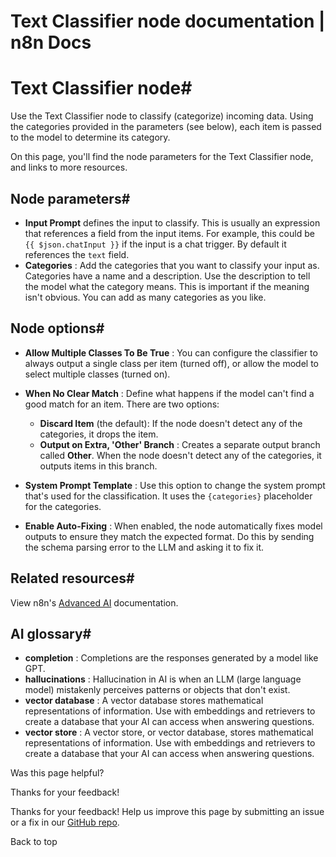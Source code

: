 # Text Classifier node documentation | n8n Docs

[ ](https://github.com/n8n-io/n8n-docs/edit/main/docs/integrations/builtin/cluster-nodes/root-nodes/n8n-nodes-langchain.text-classifier.md "Edit this page")

# Text Classifier node#

Use the Text Classifier node to classify (categorize) incoming data. Using the categories provided in the parameters (see below), each item is passed to the model to determine its category.

On this page, you'll find the node parameters for the Text Classifier node, and links to more resources.

## Node parameters#

  * **Input Prompt** defines the input to classify. This is usually an expression that references a field from the input items. For example, this could be `{{ $json.chatInput }}` if the input is a chat trigger. By default it references the `text` field.
  * **Categories** : Add the categories that you want to classify your input as. Categories have a name and a description. Use the description to tell the model what the category means. This is important if the meaning isn't obvious. You can add as many categories as you like.

## Node options#

  * **Allow Multiple Classes To Be True** : You can configure the classifier to always output a single class per item (turned off), or allow the model to select multiple classes (turned on).
  * **When No Clear Match** : Define what happens if the model can't find a good match for an item. There are two options:
    * **Discard Item** (the default): If the node doesn't detect any of the categories, it drops the item.
    * **Output on Extra, 'Other' Branch** : Creates a separate output branch called **Other**. When the node doesn't detect any of the categories, it outputs items in this branch.
  * **System Prompt Template** : Use this option to change the system prompt that's used for the classification. It uses the `{categories}` placeholder for the categories.

  * **Enable Auto-Fixing** : When enabled, the node automatically fixes model outputs to ensure they match the expected format. Do this by sending the schema parsing error to the LLM and asking it to fix it.

## Related resources#

View n8n's [Advanced AI](../../../../../advanced-ai/) documentation.

## AI glossary#

  * **completion** : Completions are the responses generated by a model like GPT.
  * **hallucinations** : Hallucination in AI is when an LLM (large language model) mistakenly perceives patterns or objects that don't exist.
  * **vector database** : A vector database stores mathematical representations of information. Use with embeddings and retrievers to create a database that your AI can access when answering questions.
  * **vector store** : A vector store, or vector database, stores mathematical representations of information. Use with embeddings and retrievers to create a database that your AI can access when answering questions.

Was this page helpful? 

Thanks for your feedback! 

Thanks for your feedback! Help us improve this page by submitting an issue or a fix in our [GitHub repo](https://github.com/n8n-io/n8n-docs). 

Back to top